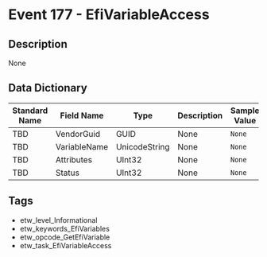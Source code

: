 # Event 177 - EfiVariableAccess

## Description
None

## Data Dictionary
|Standard Name|Field Name|Type|Description|Sample Value|
|---|---|---|---|---|
|TBD|VendorGuid|GUID|None|`None`|
|TBD|VariableName|UnicodeString|None|`None`|
|TBD|Attributes|UInt32|None|`None`|
|TBD|Status|UInt32|None|`None`|

## Tags
* etw_level_Informational
* etw_keywords_EfiVariables
* etw_opcode_GetEfiVariable
* etw_task_EfiVariableAccess
